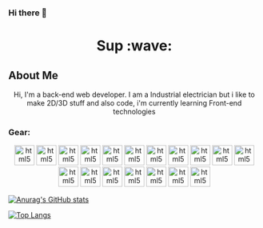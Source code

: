 ### Hi there 👋

<h1 align="center"> Sup :wave: </h1>

<h2> About Me </h2>

<p align="center">
  Hi, I'm a back-end web developer. I am a Industrial electrician but i like to make 2D/3D stuff and also code, i'm
  currently learning Front-end technologies
</p>

<h3>Gear:</h3>



<p align="center">
  <a href="https://fastapi.tiangolo.com/"><img
      src="https://cdn.jsdelivr.net/gh/cgmark101/CDN-stuff@main/dist/img/fastapi.svg" alt="html5" width="40" height="40"
      style="max-width:100%;" target="_blank"></a>
  <a href="https://www.python.org/"><img
      src="https://cdn.jsdelivr.net/gh/cgmark101/CDN-stuff@main/dist/img/python-icon.svg" alt="html5" width="40"
      height="40" style="max-width:100%;" target="_blank"></a>
  <a href="https://github.com/pypa/pip"><img
      src="https://cdn.jsdelivr.net/gh/cgmark101/CDN-stuff@main/dist/img/python-pip-logo.svg" alt="html5" width="40"
      height="40" style="max-width:100%;" target="_blank"></a>
  <a href="https://blender.org"><img src="https://cdn.jsdelivr.net/gh/cgmark101/CDN-stuff@main/dist/img/blender.svg"
      alt="html5" width="40" height="40" style="max-width:100%;" target="_blank"></a>
  <a href="https://www.djangoproject.com/"><img
      src="https://cdn.jsdelivr.net/gh/cgmark101/CDN-stuff@main/dist/img/djangoproject-icon.svg" alt="html5" width="40"
      height="40" style="max-width:100%;" target="_blank"></a>
  <a href="https://deta.sh"><img src="https://cdn.jsdelivr.net/gh/cgmark101/CDN-stuff@main/dist/img/deta.svg"
      alt="html5" width="40" height="40" style="max-width:100%;" target="_blank"></a>
  <a href="https://html.spec.whatwg.org/"><img
      src="https://cdn.jsdelivr.net/gh/cgmark101/CDN-stuff@main/dist/img/html5-original-wordmark.svg" alt="html5"
      width="40" height="40" style="max-width:100%;" target="_blank"></a>
  <a href="https://www.w3.org/Style/CSS/"><img
      src="https://cdn.jsdelivr.net/gh/cgmark101/CDN-stuff@main/dist/img/css3-original-wordmark.svg" alt="html5"
      width="40" height="40" style="max-width:100%;" target="_blank"></a>
  <a href="https://www.javascript.com/"><img
      src="https://cdn.jsdelivr.net/gh/cgmark101/CDN-stuff@main/dist/img/javascript-original.svg" alt="html5" width="40"
      height="40" style="max-width:100%;" target="_blank"></a>
  <a href="https://expressjs.com/"><img src="https://www.vectorlogo.zone/logos/expressjs/expressjs-icon.svg" alt="html5"
      width="40" height="40" style="max-width:100%;" target="_blank"></a>
  <a href="https://nodejs.org/"><img src="https://www.vectorlogo.zone/logos/nodejs/nodejs-icon.svg" alt="html5"
      width="40" height="40" style="max-width:100%;" target="_blank"></a>
  <a href="https://www.npmjs.com/"><img src="https://www.vectorlogo.zone/logos/npmjs/npmjs-icon.svg" alt="html5"
      width="40" height="40" style="max-width:100%;" target="_blank"></a>
  <a href="https://www.mysql.com/"><img src="https://www.vectorlogo.zone/logos/mysql/mysql-icon.svg" alt="html5"
      width="40" height="40" style="max-width:100%;" target="_blank"></a>
  <a href="https://www.postgresql.org/"><img src="https://www.vectorlogo.zone/logos/postgresql/postgresql-icon.svg"
      alt="html5" width="40" height="40" style="max-width:100%;" target="_blank"></a>
  <a href="https://www.mongodb.com/"><img src="https://www.vectorlogo.zone/logos/mongodb/mongodb-icon.svg" alt="html5"
      width="40" height="40" style="max-width:100%;" target="_blank"></a>
  <a href="https://www.json.org/json-en.html"><img src="https://www.vectorlogo.zone/logos/json/json-icon.svg"
      alt="html5" width="40" height="40" style="max-width:100%;" target="_blank"></a>
  <a href="https://www.nginx.com/"><img src="https://www.vectorlogo.zone/logos/nginx/nginx-icon.svg" alt="html5"
      width="40" height="40" style="max-width:100%;" target="_blank"></a>
  <a href="https://ubuntu.com/"><img
      src="https://cdn.jsdelivr.net/gh/cgmark101/CDN-stuff@main/dist/img/ubuntu-icon.svg" alt="html5"
      width="40" height="40" style="max-width:100%;" target="_blank"></a>
</p>

[![Anurag's GitHub stats](https://github-readme-stats-six-phi.vercel.app/api?username=cgmark101&show_icons=true&theme=radical)](https://github.com/cgmark101/github-readme-stats)


[![Top Langs](https://github-readme-stats-six-phi.vercel.app/api/top-langs/?username=cgmark101&show_icons=true&theme=radical)](https://github.com/cgmark101/github-readme-stats)